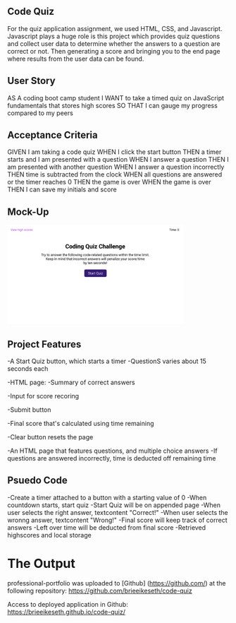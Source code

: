 ## Code Quiz 
For the quiz application assignment, we used HTML, CSS, and Javascript. Javascript plays a huge role is this project which provides quiz questions and collect user data to determine whether the answers to a question are correct or not. Then generating a score and bringing you to the end page where results from the user data can be found. 

## User Story
AS A coding boot camp student
I WANT to take a timed quiz on JavaScript fundamentals that stores high scores
SO THAT I can gauge my progress compared to my peers

## Acceptance Criteria
GIVEN I am taking a code quiz
WHEN I click the start button
THEN a timer starts and I am presented with a question
WHEN I answer a question
THEN I am presented with another question
WHEN I answer a question incorrectly
THEN time is subtracted from the clock
WHEN all questions are answered or the timer reaches 0
THEN the game is over
WHEN the game is over
THEN I can save my initials and score

## Mock-Up
<div>
<img src="./assets/images/04-web-apis-homework-demo (1).gif" width="400px" />

## Project Features 
-A Start Quiz button, which starts a timer
-QuestionS varies about 15 seconds each

-HTML page:
-Summary of correct answers

-Input for score recoring 

-Submit button

-Final score that's calculated using time remaining

-Clear button resets the page

-An HTML page that features questions, and multiple choice answers
-If questions are answered incorrectly, time is deducted off remaining time

## Psuedo Code 
-Create a timer attached to a button with a starting value of 0
-When countdown starts, start quiz
-Start Quiz will be on appended page
-When user selects the right answer, textcontent "Correct!"
-When user selects the wronng answer, textcontent "Wrong!"
-Final score will keep track of correct answers
-Left over time will be deducted from final score
-Retrieved highscores and local storage

# The Output 
professional-portfolio was uploaded to [Github] (https://github.com/) at the following repository: 
https://github.com/brieeikeseth/code-quiz

Access to deployed application in Github: 
https://brieeikeseth.github.io/code-quiz/
